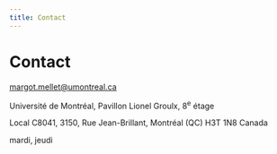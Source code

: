 ```yaml
--- 
title: Contact
---
```


# Contact

<a href="mailto:margot.mellet@umontreal.ca">margot.mellet@umontreal.ca</a>

Université de Montréal, Pavillon Lionel Groulx, 8<sup>e</sup> étage

Local C8041, 3150, Rue Jean-Brillant, Montréal (QC) H3T 1N8 Canada

mardi, jeudi